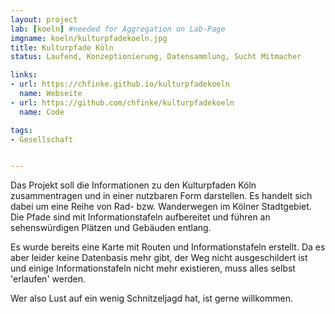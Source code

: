 ```yaml
---
layout: project
lab: [koeln] #needed for Aggregation on Lab-Page
imgname: koeln/kulturpfadekoeln.jpg
title: Kulturpfade Köln
status: Laufend, Konzeptionierung, Datensammlung, Sucht Mitmacher

links:
- url: https://chfinke.github.io/kulturpfadekoeln
  name: Webseite
- url: https://github.com/chfinke/kulturpfadekoeln
  name: Code

tags:
- Gesellschaft


---
```

Das Projekt soll die Informationen zu den Kulturpfaden Köln zusammentragen
und in einer nutzbaren Form darstellen. Es handelt sich dabei um eine
Reihe von Rad- bzw. Wanderwegen im Kölner Stadtgebiet. Die Pfade sind mit
Informationstafeln aufbereitet und führen an sehenswürdigen Plätzen und
Gebäuden entlang.

Es wurde bereits eine Karte mit Routen und Informationstafeln erstellt. Da
es aber leider keine Datenbasis mehr gibt, der Weg nicht ausgeschildert
ist und einige Informationstafeln nicht mehr existieren, muss alles selbst
'erlaufen' werden.

Wer also Lust auf ein wenig Schnitzeljagd hat, ist gerne willkommen.
